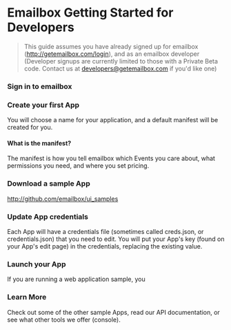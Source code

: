 # Emailbox Getting Started for Developers  

> This guide assumes you have already signed up for emailbox (http://getemailbox.com/login), and as an emailbox developer (Developer signups are currently limited to those with a Private Beta code. Contact us at developers@getemailbox.com if you'd like one)

### Sign in to emailbox

### Create your first App  
You will choose a name for your application, and a default manifest will be created for you. 

#### What is the manifest?  
The manifest is how you tell emailbox which Events you care about, what permissions you need, and where you set pricing. 

### Download a sample App  
http://github.com/emailbox/ui_samples  

### Update App credentials  
Each App will have a credentials file (sometimes called creds.json, or credentials.json) that you need to edit. You will put your App's key (found on your App's edit page) in the credentials, replacing the existing value. 

### Launch your App  
If you are running a web application sample, you 

### Learn More  
Check out some of the other sample Apps, read our API documentation, or see what other tools we offer (console). 




